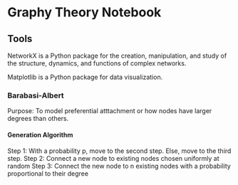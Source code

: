 # Graphy Theory Notebook

## Tools

NetworkX is a Python package for the creation, manipulation, and study of the structure, dynamics, and functions of complex networks.

Matplotlib is a Python package for data visualization.

### Barabasi-Albert 

Purpose: To model preferential atttachment or how nodes have larger degrees than others.


#### Generation Algorithm

Step 1: With a probability p, move to the second step. Else, move to the third step.
Step 2: Connect a new node to existing nodes chosen uniformly at random
Step 3: Connect the new node to n existing nodes with a probability proportional to their degree